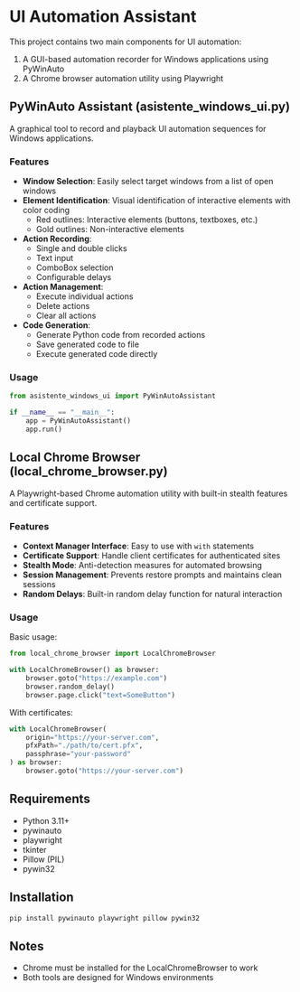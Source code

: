 # UI Automation Assistant

This project contains two main components for UI automation:

1. A GUI-based automation recorder for Windows applications using PyWinAuto
2. A Chrome browser automation utility using Playwright

## PyWinAuto Assistant (asistente_windows_ui.py)

A graphical tool to record and playback UI automation sequences for Windows applications.

### Features

- **Window Selection**: Easily select target windows from a list of open windows
- **Element Identification**: Visual identification of interactive elements with color coding
  - Red outlines: Interactive elements (buttons, textboxes, etc.)
  - Gold outlines: Non-interactive elements
- **Action Recording**:
  - Single and double clicks
  - Text input
  - ComboBox selection
  - Configurable delays
- **Action Management**:
  - Execute individual actions
  - Delete actions
  - Clear all actions
- **Code Generation**:
  - Generate Python code from recorded actions
  - Save generated code to file
  - Execute generated code directly

### Usage

```python
from asistente_windows_ui import PyWinAutoAssistant

if __name__ == "__main__":
    app = PyWinAutoAssistant()
    app.run()
```

## Local Chrome Browser (local_chrome_browser.py)

A Playwright-based Chrome automation utility with built-in stealth features and certificate support.

### Features

- **Context Manager Interface**: Easy to use with `with` statements
- **Certificate Support**: Handle client certificates for authenticated sites
- **Stealth Mode**: Anti-detection measures for automated browsing
- **Session Management**: Prevents restore prompts and maintains clean sessions
- **Random Delays**: Built-in random delay function for natural interaction

### Usage

Basic usage:
```python
from local_chrome_browser import LocalChromeBrowser

with LocalChromeBrowser() as browser:
    browser.goto("https://example.com")
    browser.random_delay()
    browser.page.click("text=SomeButton")
```

With certificates:
```python
with LocalChromeBrowser(
    origin="https://your-server.com",
    pfxPath="./path/to/cert.pfx",
    passphrase="your-password"
) as browser:
    browser.goto("https://your-server.com")
```

## Requirements

- Python 3.11+
- pywinauto
- playwright
- tkinter
- Pillow (PIL)
- pywin32

## Installation

```bash
pip install pywinauto playwright pillow pywin32
```

## Notes

- Chrome must be installed for the LocalChromeBrowser to work
- Both tools are designed for Windows environments